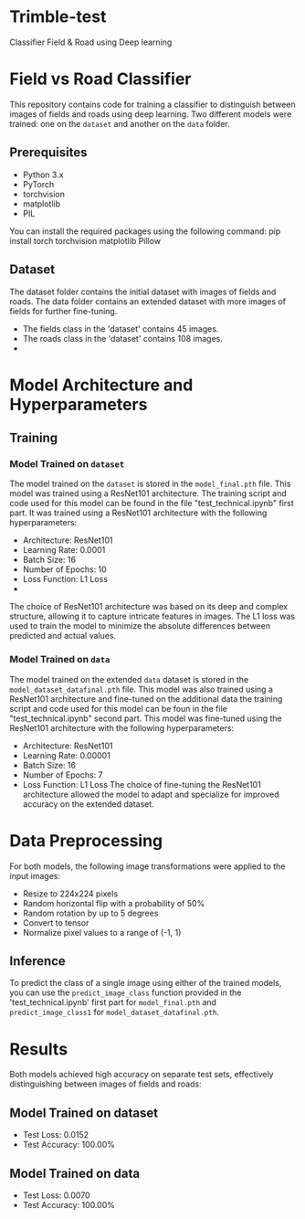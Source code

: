 # Trimble-test
Classifier  Field &amp; Road  using Deep learning
# Field vs Road Classifier

This repository contains code for training a classifier to distinguish between images of fields and roads using deep learning. Two different models were trained: one on the `dataset` and another on the `data` folder.

## Prerequisites

- Python 3.x
- PyTorch
- torchvision
- matplotlib
- PIL

You can install the required packages using the following command:
pip install torch torchvision matplotlib Pillow

## Dataset

The dataset folder contains the initial dataset with images of fields and roads. The data folder contains an extended dataset with more images of fields  for further fine-tuning.

- The fields class in the 'dataset' contains 45 images.
- The roads class in the 'dataset' contains 108 images.
- 
# Model Architecture and Hyperparameters
## Training

### Model Trained on `dataset`

The model trained on the `dataset` is stored in the `model_final.pth` file. This model was trained using a ResNet101 architecture. The training script and code used for this model can be found in the file "test_technical.ipynb" first part. It was trained using a ResNet101 architecture with the following hyperparameters:
- Architecture: ResNet101
- Learning Rate: 0.0001
- Batch Size: 16
- Number of Epochs: 10
- Loss Function: L1 Loss
- 
The choice of ResNet101 architecture was based on its deep and complex structure, allowing it to capture intricate features in images. The L1 loss was used to train the model to minimize the absolute differences between predicted and actual values.

### Model Trained on `data`

The model trained on the extended `data` dataset is stored in the `model_dataset_datafinal.pth` file. This model was also trained using a ResNet101 architecture and fine-tuned on the additional data the training script and code used for this model can be foun in the file "test_technical.ipynb" second part. This model was fine-tuned using the ResNet101 architecture with the following hyperparameters:

- Architecture: ResNet101
- Learning Rate: 0.00001
- Batch Size: 16
- Number of Epochs: 7
- Loss Function: L1 Loss
The choice of fine-tuning the ResNet101 architecture allowed the model to adapt and specialize for improved accuracy on the extended dataset.

# Data Preprocessing
For both models, the following image transformations were applied to the input images:

- Resize to 224x224 pixels
- Random horizontal flip with a probability of 50%
- Random rotation by up to 5 degrees
- Convert to tensor
- Normalize pixel values to a range of (-1, 1)

## Inference

To predict the class of a single image using either of the trained models, you can use the `predict_image_class` function provided in the 'test_technical.ipynb' first part for `model_final.pth` and `predict_image_class1` for  `model_dataset_datafinal.pth`.

# Results
Both models achieved high accuracy on separate test sets, effectively distinguishing between images of fields and roads:

## Model Trained on dataset
- Test Loss: 0.0152
- Test Accuracy: 100.00%
## Model Trained on data
- Test Loss: 0.0070
- Test Accuracy: 100.00%
  
